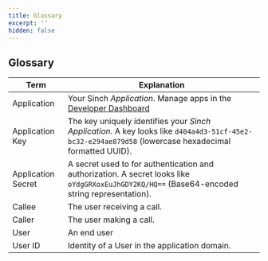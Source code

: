 ```yaml
---
title: Glossary
excerpt: ''
hidden: false
---
```


## Glossary

| Term                 | Explanation                                                                                                                                                            |
| -------------------- | ---------------------------------------------------------------------------------------------------------------------------------------------------------------------- |
| Application          | Your Sinch _Application_. Manage apps in the [Developer Dashboard](https://portal.sinch.com/#/apps) |
| Application Key      | The key uniquely identifies your _Sinch Application_. A key looks like `d404a4d3-51cf-45e2-bc32-e294ae879d58` (lowercase hexadecimal formatted UUID). |
| Application Secret   | A secret used to for authentication and authorization. A secret looks like `oYdgGRXoxEuJhGDY2KQ/HQ==` (Base64-encoded string representation). |
| Callee               | The user receiving a call. |
| Caller               | The user making a call. |
| User                 | An end user |
| User ID              | Identity of a User in the application domain. |

